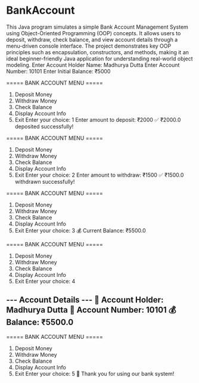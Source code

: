 # BankAccount
This Java program simulates a simple Bank Account Management System using Object-Oriented Programming (OOP) concepts.
It allows users to deposit, withdraw, check balance, and view account details through a menu-driven console interface.
The project demonstrates key OOP principles such as encapsulation, constructors, and methods, making it an ideal beginner-friendly Java application for understanding real-world object modeling. 
Enter Account Holder Name: Madhurya Dutta
Enter Account Number: 10101
Enter Initial Balance: ₹5000

===== BANK ACCOUNT MENU =====
1. Deposit Money
2. Withdraw Money
3. Check Balance
4. Display Account Info
5. Exit
Enter your choice: 1
Enter amount to deposit: ₹2000
✅ ₹2000.0 deposited successfully!

===== BANK ACCOUNT MENU =====
1. Deposit Money
2. Withdraw Money
3. Check Balance
4. Display Account Info
5. Exit
Enter your choice: 2
Enter amount to withdraw: ₹1500
✅ ₹1500.0 withdrawn successfully!

===== BANK ACCOUNT MENU =====
1. Deposit Money
2. Withdraw Money
3. Check Balance
4. Display Account Info
5. Exit
Enter your choice: 3
💰 Current Balance: ₹5500.0

===== BANK ACCOUNT MENU =====
1. Deposit Money
2. Withdraw Money
3. Check Balance
4. Display Account Info
5. Exit
Enter your choice: 4

--- Account Details ---
👤 Account Holder: Madhurya Dutta
🏦 Account Number: 10101
💰 Balance: ₹5500.0
------------------------

===== BANK ACCOUNT MENU =====
1. Deposit Money
2. Withdraw Money
3. Check Balance
4. Display Account Info
5. Exit
Enter your choice: 5
👋 Thank you for using our bank system!
